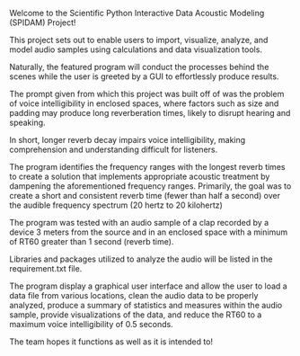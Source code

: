 Welcome to the Scientific Python Interactive Data Acoustic Modeling (SPIDAM) Project!

This project sets out to enable users to import, visualize, analyze, and model audio samples using calculations and data visualization tools.

Naturally, the featured program will conduct the processes behind the scenes while the user is greeted by a GUI to effortlessly produce results.

The prompt given from which this project was built off of was the problem of voice intelligibility in enclosed spaces, where factors such as size and padding may produce long reverberation times, likely to disrupt hearing and speaking.

In short, longer reverb decay impairs voice intelligibility, making comprehension and understanding difficult for listeners.

The program identifies the frequency ranges with the longest reverb times to create a solution that implements appropriate acoustic treatment by dampening the aforementioned frequency ranges. Primarily, the goal was to create a short and consistent reverb time (fewer than half a second) over the audible frequency spectrum (20 hertz to 20 kilohertz)

The program was tested with an audio sample of a clap recorded by a device 3 meters from the source and in an enclosed space with a minimum of RT60 greater than 1 second (reverb time). 

Libraries and packages utilized to analyze the audio will be listed in the requirement.txt file. 

The program display a graphical user interface and allow the user to load a data file from various locations, clean the audio data to be properly analyzed, produce a summary of statistics and measures within the audio sample, provide visualizations of the data, and reduce the RT60 to a maximum voice intelligibility of 0.5 seconds. 

The team hopes it functions as well as it is intended to!